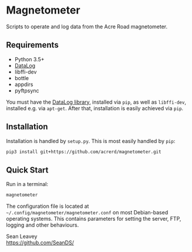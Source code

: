 # Magnetometer
Scripts to operate and log data from the Acre Road magnetometer.

## Requirements
  * Python 3.5+
  * [DataLog](https://github.com/SeanDS/datalog)
  * libffi-dev
  * bottle
  * appdirs
  * pyftpsync

You must have the [DataLog library](https://github.com/SeanDS/datalog),
installed via `pip`, as well as `libffi-dev`, installed e.g. via `apt-get`.
After that, installation is easily achieved via `pip`.

## Installation
Installation is handled by `setup.py`. This is most easily handled by `pip`:
```bash
pip3 install git+https://github.com/acrerd/magnetometer.git
```

## Quick Start
Run in a terminal:
```bash
magnetometer
```

The configuration file is located at `~/.config/magnetometer/magnetometer.conf`
on most Debian-based operating systems. This contains parameters for setting the
server, FTP, logging and other behaviours.

Sean Leavey  
https://github.com/SeanDS/
